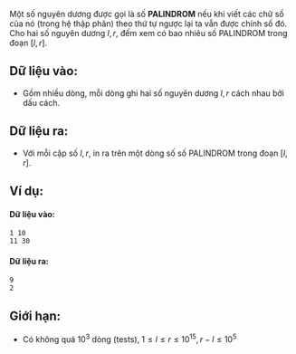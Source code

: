 Một số nguyên dương được gọi là số **PALINDROM** nếu khi viết các chữ số của nó (trong hệ thập phân) theo thứ tự ngược lại ta vẫn được chính số đó.
Cho hai số nguyên dương $l, r$, đếm xem có bao nhiêu số PALINDROM trong đoạn $[l, r]$.

## Dữ liệu vào:
- Gồm nhiều dòng, mỗi dòng ghi hai số nguyên dương $l, r$ cách nhau bởi dấu cách.

## Dữ liệu ra:
- Với mỗi cặp số $l, r$, in ra trên một dòng số số PALINDROM trong đoạn $[l, r]$.

## Ví dụ:
#### Dữ liệu vào:
```
1 10
11 30
```

#### Dữ liệu ra:
```
9
2
```

## Giới hạn:
- Có không quá $10^3$ dòng (tests), $1≤l≤r≤10^{15},r-l≤10^5$